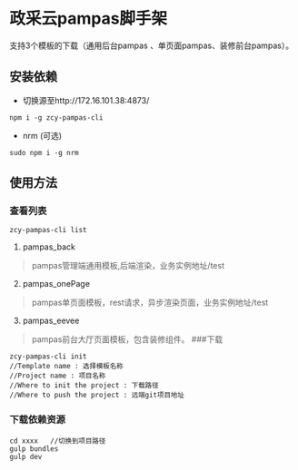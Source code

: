 # 政采云pampas脚手架

支持3个模板的下载（通用后台pampas 、单页面pampas、装修前台pampas）。

## 安装依赖
* 切换源至http://172.16.101.38:4873/
```
npm i -g zcy-pampas-cli
```
* nrm (可选)
```
sudo npm i -g nrm
```


## 使用方法

### 查看列表

```blash
zcy-pampas-cli list
```
1. pampas_back
> pampas管理端通用模板,后端渲染，业务实例地址/test
2. pampas_onePage
> pampas单页面模板，rest请求，异步渲染页面，业务实例地址/test
3. pampas_eevee
> pampas前台大厅页面模板，包含装修组件。
###下载
```
zcy-pampas-cli init
//Template name : 选择模板名称
//Project name : 项目名称
//Where to init the project : 下载路径
//Where to push the project : 远端git项目地址
```

### 下载依赖资源
```
cd xxxx   //切换到项目路径
gulp bundles
gulp dev
```